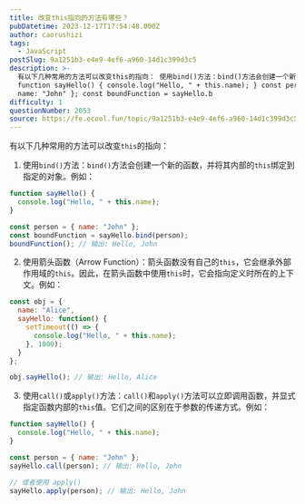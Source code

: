 ```yaml
---
title: 改变this指向的方法有哪些？
pubDatetime: 2023-12-17T17:54:48.000Z
author: caorushizi
tags:
  - JavaScript
postSlug: 9a1251b3-e4e9-4ef6-a960-14d1c399d3c5
description: >-
  有以下几种常用的方法可以改变this的指向： 使用bind()方法：bind()方法会创建一个新的函数，并将其内部的this绑定到指定的对象。例如：
  function sayHello() { console.log("Hello, " + this.name); } const person = {
  name: "John" }; const boundFunction = sayHello.b
difficulty: 1
questionNumber: 2053
source: https://fe.ecool.fun/topic/9a1251b3-e4e9-4ef6-a960-14d1c399d3c5
---
```


有以下几种常用的方法可以改变`this`的指向：

1. 使用`bind()`方法：`bind()`方法会创建一个新的函数，并将其内部的`this`绑定到指定的对象。例如：

```javascript
function sayHello() {
  console.log("Hello, " + this.name);
}

const person = { name: "John" };
const boundFunction = sayHello.bind(person);
boundFunction(); // 输出: Hello, John
```

2. 使用箭头函数（Arrow Function）：箭头函数没有自己的`this`，它会继承外部作用域的`this`。因此，在箭头函数中使用`this`时，它会指向定义时所在的上下文。例如：

```javascript
const obj = {
  name: "Alice",
  sayHello: function() {
    setTimeout(() => {
      console.log("Hello, " + this.name);
    }, 1000);
  }
};

obj.sayHello(); // 输出: Hello, Alice
```

3. 使用`call()`或`apply()`方法：`call()`和`apply()`方法可以立即调用函数，并显式指定函数内部的`this`值。它们之间的区别在于参数的传递方式。例如：

```javascript
function sayHello() {
  console.log("Hello, " + this.name);
}

const person = { name: "John" };
sayHello.call(person); // 输出: Hello, John

// 或者使用 apply()
sayHello.apply(person); // 输出: Hello, John
```

